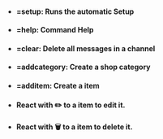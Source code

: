 
- #### =setup: Runs the automatic Setup
- #### =help: Command Help
- #### =clear: Delete all messages in a channel
- #### =addcategory: Create a shop category
- #### =additem: Create a item
- #### React with ✏️ to a item to edit it.
- #### React with 🗑️ to a item to delete it.
